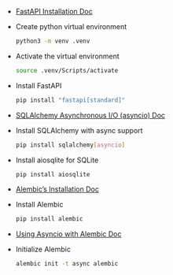 - [FastAPI Installation Doc](https://fastapi.tiangolo.com/#installation)

- Create python virtual environment

    ```bash
    python3 -m venv .venv
    ```

- Activate the virtual environment

    ```bash
    source .venv/Scripts/activate
    ```

- Install FastAPI

    ```bash
    pip install "fastapi[standard]"
    ```

- [SQLAlchemy Asynchronous I/O (asyncio) Doc](https://docs.sqlalchemy.org/en/20/orm/extensions/asyncio.html)

- Install SQLAlchemy with async support

    ```bash
    pip install sqlalchemy[asyncio]
    ```

- Install aiosqlite for SQLite

    ```bash
    pip install aiosqlite
    ```

- [Alembic’s Installation Doc](https://alembic.sqlalchemy.org/en/latest/front.html#installation)

- Install Alembic

    ```bash
    pip install alembic
    ```

- [Using Asyncio with Alembic Doc](https://alembic.sqlalchemy.org/en/latest/cookbook.html#using-asyncio-with-alembic)

- Initialize Alembic

    ```bash
    alembic init -t async alembic
    ```
